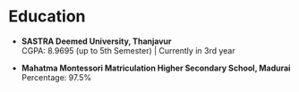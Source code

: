 # Education

- **SASTRA Deemed University, Thanjavur**  
  CGPA: 8.9695 (up to 5th Semester) | Currently in 3rd year  

- **Mahatma Montessori Matriculation Higher Secondary School, Madurai**  
  Percentage: 97.5%  
